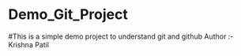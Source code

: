 # Demo_Git_Project

#This is a simple demo project to understand git and github
Author :- Krishna Patil
